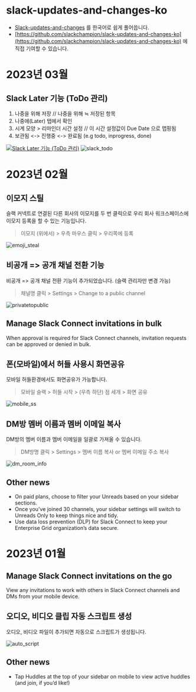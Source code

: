 # slack-updates-and-changes-ko
- [Slack-updates-and-changes](https://slack.com/help/articles/115004846068-Slack-updates-and-changes) 를 한국어로 쉽게 풀어씁니다.
- [https://github.com/slackchampion/slack-updates-and-changes-ko](https://github.com/slackchampion/slack-updates-and-changes-ko) 에 직접 기여할 수 있습니다.

# 2023년 03월
## Slack Later 기능 (ToDo 관리)
1. 나중을 위해 저장 // 나중을 위해 ≒ 저장된 항목 
2. 나중에(Later) 탭에서 확인
3. 시계 모양 > 리마인더 시간 설정 // 이 시간 설정값이 Due Date 으로 맵핑됨
4. 보관됨 <-> 진행중 <-> 완료됨 (e.g todo, inprogress, done)

[![Slack Later 기능 (ToDo 관리)](https://img.youtube.com/vi/3wvC1Wc3VNE/0.jpg)](https://www.youtube.com/watch?v=3wvC1Wc3VNE&autoplay=1)
![slack_todo](https://user-images.githubusercontent.com/18473861/222742509-815e2865-8ed1-4549-9295-200e9bcaa77a.png)

# 2023년 02월
## 이모지 스틸
슬랙 커넥트로 연결된 다른 회사의 이모지를 두 번 클릭으로 우리 회사 워크스페이스에 이모지 등록을 할 수 있는 기능입니다.
> 이모지 (위에서) > 우측 마우스 클릭 > 우리쪽에 등록

![emoji_steal](https://user-images.githubusercontent.com/18473861/222737397-53ba5104-69e1-4c43-a065-d370c371d80e.png)

## 비공개 => 공개 채널 전환 기능
비공개 => 공개 채널 전환 기능이 추가되었습니다. (슬랙 관리자만 변경 가능)  
> 채널명 클릭 > Settings > Change to a public channel

![privatetopublic](https://user-images.githubusercontent.com/18473861/222736389-315e8224-c526-42d1-84c7-c1d7d39af8a8.png)


## Manage Slack Connect invitations in bulk
When approval is required for Slack Connect channels, invitation requests can be approved or denied in bulk.

## 폰(모바일)에서 허들 사용시 화면공유
모바일 허들환경에서도 화면공유가 가능합니다.
> 모바일 슬랙 > 허들 시작 > (우측 하단) 점 세개 > 화면 공유

![mobile_ss](https://user-images.githubusercontent.com/18473861/222739939-53e70372-8f06-4a4d-bc39-688cf41bd9ab.png)

## DM방 멤버 이름과 멤버 이메일 복사
DM방의 멤버 이름과 멤버 이메일을 일괄로 가져올 수 있습니다.
> DM방명 클릭 > Settings > 멤버 이름 복사 or 멤버 이메일 주소 복사

![dm_room_info](https://user-images.githubusercontent.com/18473861/222939441-b514f16b-2af0-493f-88ee-49a3a2d9dc53.png)

## Other news
- On paid plans, choose to filter your Unreads based on your sidebar sections.
- Once you’ve joined 30 channels, your sidebar settings will switch to Unreads Only to keep things nice and tidy.
- Use data loss prevention (DLP) for Slack Connect to keep your Enterprise Grid organization’s data secure.

## 

# 2023년 01월
## Manage Slack Connect invitations on the go
View any invitations to work with others in Slack Connect channels and DMs from your mobile device.

## 오디오, 비디오 클립 자동 스크립트 생성
오디오, 비디오 파일이 추가되면 자동으로 스크립트가 생성됩니다.

![auto_script](https://user-images.githubusercontent.com/18473861/222939733-d6d9f8b8-625d-4f39-bbde-429a0e37ed18.png)

## Other news
- Tap Huddles at the top of your sidebar on mobile to view active huddles (and join, if you’d like!)
